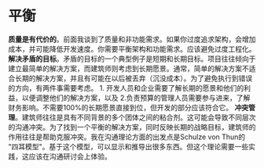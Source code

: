 # 平衡

**质量是有代价的**。前面我谈到了质量和非功能需求。如果你过度追求架构，会增加成本，并可能降低开发速度。你需要平衡架构和功能需求。应该避免过度工程化。
**解决矛盾的目标**。矛盾的目标的一个典型例子是短期和长期目标。项目往往倾向于建立最简单的解决方案，而建筑师则考虑到长期愿景。通常，简单的解决方案不适合长期的解决方案，并且有可能在以后被丢弃（沉没成本）。为了避免执行到错误的方向，有两件事需要考虑。
    1. 开发人员和企业需要了解长期的愿景和他们的利益，以便调整他们的解决方案，以及
    2.负责预算的管理人员需要参与进来，了解财务影响。不需要100%的长期愿景直接到位，但开发的部分应该符合它。
**冲突管理**。建筑师往往是具有不同背景的多个团体之间的粘合剂。这可能会导致不同层次的沟通冲突。为了找到一个平衡的解决方案，同时反映长期的战略目标，建筑师的作用往往是帮助克服冲突。我在沟通理论方面的出发点是Schulze von Thun的 "四耳模型"。基于这个模型，可以显示和推导出很多东西。但这个理论需要一些实践，这应该在沟通研讨会上体验。
